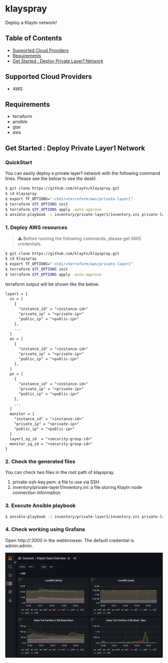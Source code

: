 # klayspray
Deploy a Klaytn network!

## Table of Contents

- [Supported Cloud Providers](#supported-cloud-providers)
- [Requirements](#requirements)
- [Get Started : Deploy Private Layer1 Network](#get-started--deploy-private-layer1-network)

## Supported Cloud Providers
* AWS

## Requirements
* terraform
* ansible
* gtar
* aws

## Get Started : Deploy Private Layer1 Network

### QuickStart
You can easily deploy a private layer1 network with the following command lines. Please see the below to see the deatil.
```bash
$ git clone https://github.com/klaytn/klayspray.git
$ cd klayspray
$ export TF_OPTIONS="-chdir=terraform/aws/private-layer1"
$ terraform $TF_OPTIONS init
$ terraform $TF_OPTIONS apply -auto-approve
$ ansible-playbook -i inventory/private-layer1/inventory.ini private-layer1.yaml
```

### 1. Deploy AWS resources
> :warning: Before running the following commands, please get AWS credentials.

```bash
$ git clone https://github.com/klaytn/klayspray.git
$ cd klayspray
$ export TF_OPTIONS="-chdir=terraform/aws/private-layer1"
$ terraform $TF_OPTIONS init
$ terraform $TF_OPTIONS apply -auto-approve
```

terraform output will be shown like the below.
```hcl
layer1 = {
  cn = [
    {
      "instance_id" = "<instance-id>"
      "private_ip" = "<private-ip>"
      "public_ip" = "<public-ip>"
    },
    ...
  ]
  en = [
    {
      "instance_id" = "<instance-id>"
      "private_ip" = "<private-ip>"
      "public_ip" = "<public-ip>"
    },
  ]
  pn = [
    {
      "instance_id" = "<instance-id>"
      "private_ip" = "<private-ip>"
      "public_ip" = "<public-ip>"
    },
    ...
  ]
  monitor = {
    "instance_id" = "<instance-id>"
    "private_ip" = "<private-ip>"
    "public_ip" = "<public-ip>"
  }
  layer1_sg_id  = "<security-group-id>"
  monitor_sg_id = "<security-group-id>"
}
```

### 2. Check the generated files
You can check two files in the root path of klayspray.
1. private-ssh-key.pem: a file to use via SSH
2. inventory/private-layer1/inventory.ini: a file storing Klaytn node connection information


### 3. Execute Ansible playbook
```bash
$ ansible-playbook -i inventory/private-layer1/inventory.ini private-layer1.yaml
```

### 4. Check working using Grafana
Open http://<monitor-public-ip>:3000 in the webbrowser. The default credential is admin:admin.

![Image](docs/img/grafana.png?raw=true)
